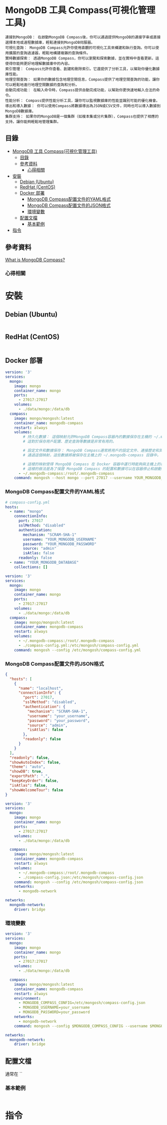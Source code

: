 # MongoDB 工具 Compass(可視化管理工具)

```
連接到MongoDB： 在啟動MongoDB Compass後，你可以通過提供MongoDB的連接字串或直接選擇本地或遠程數據庫，輕鬆連接到MongoDB伺服器。
可視化查詢： MongoDB Compass允許你使用直觀的可視化工具來構建和執行查詢。你可以使用擴展的查詢過濾器，輕鬆地構建複雜的查詢條件。
實時數據探索： 透過MongoDB Compass，你可以瀏覽和探索數據，並在實時中查看更新。這使得你能夠更好地理解數據庫中的內容。
索引管理： Compass允許你查看、創建和刪除索引。它還提供了分析工具，以幫助你優化數據庫性能。
地理空間查詢： 如果你的數據包含地理空間信息，Compass提供了地理空間查詢的功能，讓你可以輕鬆地進行地理空間數據的查詢和分析。
自動完成功能： 在輸入命令時，Compass提供自動完成功能，以幫助你更快速地輸入合法的命令。
性能分析： Compass提供性能分析工具，讓你可以監視數據庫的性能並識別可能的優化機會。
導出和導入數據： 你可以使用Compass將數據導出為JSON或CSV文件，同時也可以導入數據到MongoDB數據庫。
集群支持： 如果你的MongoDB是一個集群（如複本集或分片集群），Compass也提供了相應的支持，讓你能夠輕鬆地管理集群。
```

## 目錄

- [MongoDB 工具 Compass(可視化管理工具)](#mongodb-工具-compass可視化管理工具)
  - [目錄](#目錄)
  - [參考資料](#參考資料)
    - [心得相關](#心得相關)
- [安裝](#安裝)
  - [Debian (Ubuntu)](#debian-ubuntu)
  - [RedHat (CentOS)](#redhat-centos)
  - [Docker 部署](#docker-部署)
    - [MongoDB Compass配置文件的YAML格式](#mongodb-compass配置文件的yaml格式)
    - [MongoDB Compass配置文件的JSON格式](#mongodb-compass配置文件的json格式)
    - [環境變數](#環境變數)
  - [配置文檔](#配置文檔)
    - [基本範例](#基本範例)
- [指令](#指令)

## 參考資料

[What is MongoDB Compass?](https://www.mongodb.com/docs/compass/current/#what-is-mongodb-compass-)

### 心得相關

# 安裝

## Debian (Ubuntu)

```bash
```

## RedHat (CentOS)

```bash
```

## Docker 部署

```yml
version: '3'
services:
  mongo:
    image: mongo
    container_name: mongo
    ports:
      - 27017:27017
    volumes:
      - ./data/mongo:/data/db
  compass:
    image: mongo/mongosh:latest
    container_name: mongodb-compass
    restart: always
    volumes:
        # 持久化數據： 這個映射允許MongoDB Compass容器內的數據保存在主機的 ~/.mongodb-compass 目錄中，使得數據在容器重啟後仍然保留。
        # 這對於保存用戶配置、歷史查詢等數據是非常有用的。

        # 設定文件和數據保存： MongoDB Compass通常將用戶的設定文件、連接歷史和其他數據保存在 /root/.mongodb-compass 目錄中。
        # 通過這個映射，這些數據將被保存在主機上的 ~/.mongodb-compass 目錄中。

        # 這樣的映射使得 MongoDB Compass 在 Docker 容器中運行時能夠與主機上的相應目錄進行數據共享和持久化。
        # 這樣的做法是為了保證 MongoDB Compass 的配置和數據可以在容器停止和啟動時保持不變。
      - ~/.mongodb-compass:/root/.mongodb-compass
    command: mongosh --host mongo --port 27017 --username YOUR_MONGODB_USERNAME --password YOUR_MONGODB_PASSWORD --authenticationDatabase admin --db YOUR_MONGODB_DATABASE
```

### MongoDB Compass配置文件的YAML格式

```yml
# compass-config.yml
hosts:
  - name: "mongo"
    connectionInfo:
      port: 27017
      sslMethod: "disabled"
      authentication:
        mechanism: "SCRAM-SHA-1"
        username: "YOUR_MONGODB_USERNAME"
        password: "YOUR_MONGODB_PASSWORD"
        source: "admin"
        isAtlas: false
      readonly: false
  - name: "YOUR_MONGODB_DATABASE"
    collections: []
```

```yml
version: '3'
services:
  mongo:
    image: mongo
    container_name: mongo
    ports:
      - 27017:27017
    volumes:
      - ./data/mongo:/data/db
  compass:
    image: mongo/mongosh:latest
    container_name: mongodb-compass
    restart: always
    volumes:
      - ~/.mongodb-compass:/root/.mongodb-compass
      - ./compass-config.yml:/etc/mongosh/compass-config.yml
    command: mongosh --config /etc/mongosh/compass-config.yml
```

### MongoDB Compass配置文件的JSON格式

```json
{
  "hosts": [
    {
      "name": "localhost",
      "connectionInfo": {
        "port": 27017,
        "sslMethod": "disabled",
        "authentication": {
          "mechanism": "SCRAM-SHA-1",
          "username": "your_username",
          "password": "your_password",
          "source": "admin",
          "isAtlas": false
        },
        "readonly": false
      }
    }
  ],
  "readonly": false,
  "showAutoIndex": false,
  "theme": "auto",
  "showDB": true,
  "exportPath": ".",
  "keepKeyOrder": false,
  "isAtlas": false,
  "showWelcomeTour": false
}
```

```yml
version: '3'
services:
  mongo:
    image: mongo
    container_name: mongo
    ports:
      - 27017:27017
    volumes:
      - ./data/mongo:/data/db

  compass:
    image: mongo/mongosh:latest
    container_name: mongodb-compass
    restart: always
    volumes:
      - ~/.mongodb-compass:/root/.mongodb-compass
      - ./compass-config.json:/etc/mongosh/compass-config.json
    command: mongosh --config /etc/mongosh/compass-config.json
    networks:
      - mongodb-network

networks:
  mongodb-network:
    driver: bridge
```

### 環境變數

```yml
version: '3'
services:
  mongo:
    image: mongo
    container_name: mongo
    ports:
      - 27017:27017
    volumes:
      - ./data/mongo:/data/db

  compass:
    image: mongo/mongosh:latest
    container_name: mongodb-compass
    restart: always
    environment:
      - MONGODB_COMPASS_CONFIG=/etc/mongosh/compass-config.json
      - MONGODB_USERNAME=your_username
      - MONGODB_PASSWORD=your_password
    networks:
      - mongodb-network
    command: mongosh --config $MONGODB_COMPASS_CONFIG --username $MONGODB_USERNAME --password $MONGODB_PASSWORD

networks:
  mongodb-network:
    driver: bridge
```

## 配置文檔

通常在 ``

### 基本範例

```
```

# 指令
